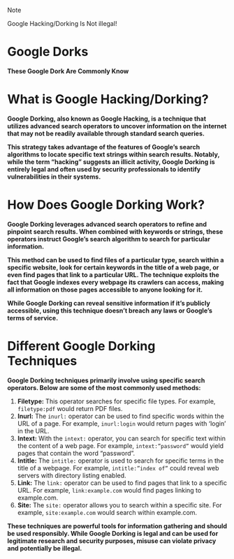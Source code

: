 > [!NOTE]
> Google Hacking/Dorking Is Not illegal!

# Google Dorks
**These Google Dork Are Commonly Know**

# What is Google Hacking/Dorking?

**Google Dorking, also known as Google Hacking, is a technique that utilizes advanced search operators to uncover information on the internet that may not be readily available through standard search queries.**

**This strategy takes advantage of the features of Google’s search algorithms to locate specific text strings within search results. Notably, while the term “hacking” suggests an illicit activity, Google Dorking is entirely legal and often used by security professionals to identify vulnerabilities in their systems.**

# How Does Google Dorking Work?

**Google Dorking leverages advanced search operators to refine and pinpoint search results. When combined with keywords or strings, these operators instruct Google’s search algorithm to search for particular information.**

**This method can be used to find files of a particular type, search within a specific website, look for certain keywords in the title of a web page, or even find pages that link to a particular URL. The technique exploits the fact that Google indexes every webpage its crawlers can access, making all information on those pages accessible to anyone looking for it.**

**While Google Dorking can reveal sensitive information if it’s publicly accessible, using this technique doesn’t breach any laws or Google’s terms of service.**

# Different Google Dorking Techniques

**Google Dorking techniques primarily involve using specific search operators. Below are some of the most commonly used methods:**

1.   **Filetype:** This operator searches for specific file types. For example, `filetype:pdf` would return PDF files.
2.   **Inurl:** The `inurl:` operator can be used to find specific words within the URL of a page. For example, `inurl:login` would return pages with ‘login’ in the URL.
3.   **Intext:** With the `intext:` operator, you can search for specific text within the content of a web page. For example, `intext:”password”` would yield pages that contain the word “password”.
4.   **Intitle:** The `intitle:` operator is used to search for specific terms in the title of a webpage. For example, `intitle:”index of”` could reveal web servers with directory listing enabled.
5.   **Link:** The `link:` operator can be used to find pages that link to a specific URL. For example, `link:example.com` would find pages linking to example.com.
6.   **Site:** The `site:` operator allows you to search within a specific site. For example, `site:example.com` would search within example.com.

**These techniques are powerful tools for information gathering and should be used responsibly. While Google Dorking is legal and can be used for legitimate research and security purposes, misuse can violate privacy and potentially be illegal.**

